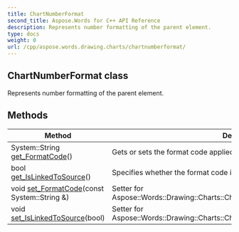 ```yaml
---
title: ChartNumberFormat
second_title: Aspose.Words for C++ API Reference
description: Represents number formatting of the parent element. 
type: docs
weight: 0
url: /cpp/aspose.words.drawing.charts/chartnumberformat/
---
```

## ChartNumberFormat class


Represents number formatting of the parent element. 

## Methods

| Method | Description |
| --- | --- |
| System::String [get_FormatCode](./get_formatcode/)() | Gets or sets the format code applied to a data label.  |
| bool [get_IsLinkedToSource](./get_islinkedtosource/)() | Specifies whether the format code is linked to a source cell. Default is true.  |
| void [set_FormatCode](./set_formatcode/)(const System::String &) | Setter for Aspose::Words::Drawing::Charts::ChartNumberFormat::get_FormatCode.  |
| void [set_IsLinkedToSource](./set_islinkedtosource/)(bool) | Setter for Aspose::Words::Drawing::Charts::ChartNumberFormat::get_IsLinkedToSource.  |

